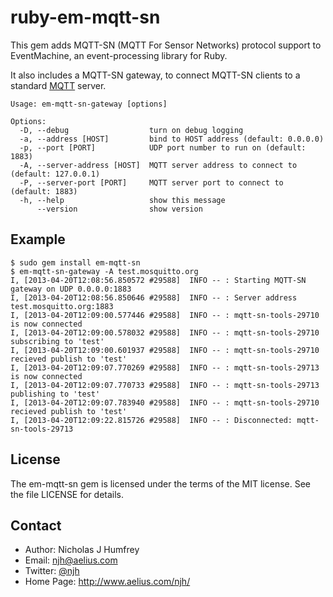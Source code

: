 ruby-em-mqtt-sn
===============

This gem adds MQTT-SN (MQTT For Sensor Networks) protocol support to EventMachine,
an event-processing library for Ruby.

It also includes a MQTT-SN gateway, to connect MQTT-SN clients to a standard [MQTT] server.

    Usage: em-mqtt-sn-gateway [options]

    Options:
      -D, --debug                  turn on debug logging
      -a, --address [HOST]         bind to HOST address (default: 0.0.0.0)
      -p, --port [PORT]            UDP port number to run on (default: 1883)
      -A, --server-address [HOST]  MQTT server address to connect to (default: 127.0.0.1)
      -P, --server-port [PORT]     MQTT server port to connect to (default: 1883)
      -h, --help                   show this message
          --version                show version


Example
-------

    $ sudo gem install em-mqtt-sn
    $ em-mqtt-sn-gateway -A test.mosquitto.org
    I, [2013-04-20T12:08:56.850572 #29588]  INFO -- : Starting MQTT-SN gateway on UDP 0.0.0.0:1883
    I, [2013-04-20T12:08:56.850646 #29588]  INFO -- : Server address test.mosquitto.org:1883
    I, [2013-04-20T12:09:00.577446 #29588]  INFO -- : mqtt-sn-tools-29710 is now connected
    I, [2013-04-20T12:09:00.578032 #29588]  INFO -- : mqtt-sn-tools-29710 subscribing to 'test'
    I, [2013-04-20T12:09:00.601937 #29588]  INFO -- : mqtt-sn-tools-29710 recieved publish to 'test'
    I, [2013-04-20T12:09:07.770269 #29588]  INFO -- : mqtt-sn-tools-29713 is now connected
    I, [2013-04-20T12:09:07.770733 #29588]  INFO -- : mqtt-sn-tools-29713 publishing to 'test'
    I, [2013-04-20T12:09:07.783940 #29588]  INFO -- : mqtt-sn-tools-29710 recieved publish to 'test'
    I, [2013-04-20T12:09:22.815726 #29588]  INFO -- : Disconnected: mqtt-sn-tools-29713


License
-------

The em-mqtt-sn gem is licensed under the terms of the MIT license.
See the file LICENSE for details.


Contact
-------

* Author:    Nicholas J Humfrey
* Email:     njh@aelius.com
* Twitter:   [@njh]
* Home Page: http://www.aelius.com/njh/


[MQTT]:                     http://mqtt.org/
[@njh]:                     http://twitter.com/njh
